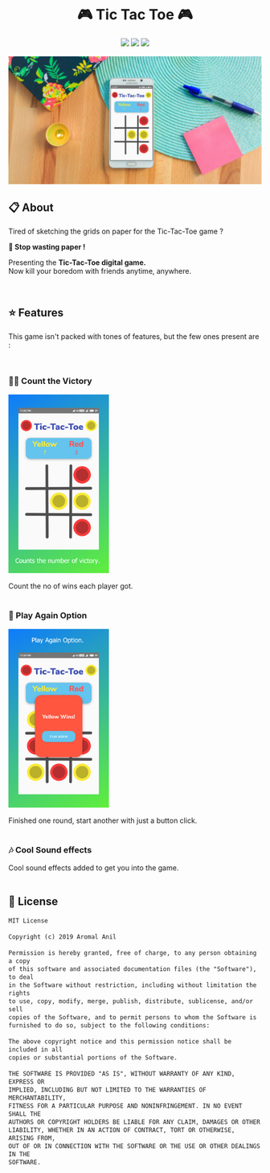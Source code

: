 <h1 align="center">🎮 Tic Tac Toe 🎮</h1>
<div align="center">
  <img src="https://img.shields.io/github/repo-size/aromalanil/Tic-Tac-Toe"/>
  <img src="https://img.shields.io/github/license/aromalanil/Tic-Tac-Toe"/>
  <img src="https://img.shields.io/github/v/release/aromalanil/Tic-Tac-Toe"/>
</div>
<br/>

<img src="https://github.com/aromalanil/Tic-Tac-Toe/blob/master/art/Demo1.jpg"/>
</br>

## 📋 About

Tired of sketching the grids on paper for the Tic-Tac-Toe game ?

**🧻 Stop wasting paper !**

Presenting the **Tic-Tac-Toe digital game.**  
Now kill your boredom with friends anytime, anywhere.

<br/>

## ⭐️ Features

This game isn't packed with tones of features, but the few ones present are :

<br/>


### ✌🏽 Count the Victory

<img src="https://github.com/aromalanil/Tic-Tac-Toe/blob/master/art/Phone%20Screenshot%202.jpg" width="200"/>

Count the no of wins each player got.
<br/><br/>

### 🤸‍ Play Again Option

<img src="https://github.com/aromalanil/Tic-Tac-Toe/blob/master/art/Phone%20Screenshot%203.jpg" width="200"/>

Finished one round, start another with just a button click.
<br/><br/>

### 🎶 Cool Sound effects

Cool sound effects added to get you into the game.
<br/><br/>

## 🌟 License

```
MIT License

Copyright (c) 2019 Aromal Anil

Permission is hereby granted, free of charge, to any person obtaining a copy
of this software and associated documentation files (the "Software"), to deal
in the Software without restriction, including without limitation the rights
to use, copy, modify, merge, publish, distribute, sublicense, and/or sell
copies of the Software, and to permit persons to whom the Software is
furnished to do so, subject to the following conditions:

The above copyright notice and this permission notice shall be included in all
copies or substantial portions of the Software.

THE SOFTWARE IS PROVIDED "AS IS", WITHOUT WARRANTY OF ANY KIND, EXPRESS OR
IMPLIED, INCLUDING BUT NOT LIMITED TO THE WARRANTIES OF MERCHANTABILITY,
FITNESS FOR A PARTICULAR PURPOSE AND NONINFRINGEMENT. IN NO EVENT SHALL THE
AUTHORS OR COPYRIGHT HOLDERS BE LIABLE FOR ANY CLAIM, DAMAGES OR OTHER
LIABILITY, WHETHER IN AN ACTION OF CONTRACT, TORT OR OTHERWISE, ARISING FROM,
OUT OF OR IN CONNECTION WITH THE SOFTWARE OR THE USE OR OTHER DEALINGS IN THE
SOFTWARE.

```
